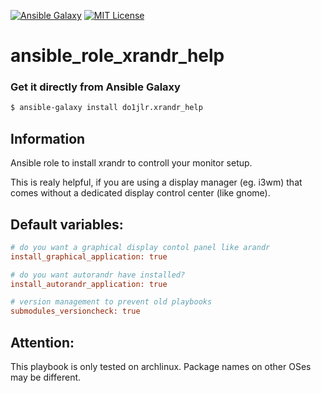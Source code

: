 [![Ansible Galaxy](https://raw.githubusercontent.com/roles-ansible/ansible_role_xrandr_help/main/.github/galaxy.svg?sanitize=true)](https://galaxy.ansible.com/do1jlr/xrandr_help) [![MIT License](https://raw.githubusercontent.com/roles-ansible/ansible_role_xrandr_help/main/.github/license.svg?sanitize=true)](https://github.com/roles-ansible/ansible_role_xrandr_help/blob/main/LICENSE)

 ansible_role_xrandr_help
==========================

### Get it directly from Ansible Galaxy 
```bash
$ ansible-galaxy install do1jlr.xrandr_help
```

 Information
-----------------

Ansible role to install xrandr to controll your monitor setup.

This is realy helpful, if you are using a display manager (eg. i3wm) that comes without a dedicated display control center (like gnome).

 Default variables:
-----------------
```ini
# do you want a graphical display contol panel like arandr
install_graphical_application: true

# do you want autorandr have installed?
install_autorandr_application: true

# version management to prevent old playbooks
submodules_versioncheck: true
```

 Attention:
-------------
This playbook is only tested on archlinux. Package names on other OSes may be different.

